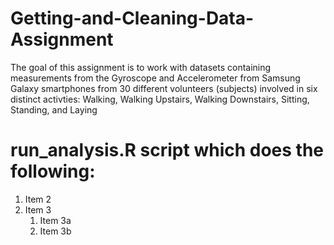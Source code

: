 # Getting-and-Cleaning-Data-Assignment
The goal of this assignment is to work with datasets containing measurements from the Gyroscope and Accelerometer from Samsung Galaxy smartphones from 30 different volunteers (subjects) involved in six distinct activties: Walking, Walking Upstairs, Walking Downstairs, Sitting, Standing, and Laying 
# run_analysis.R script which does the following:
1. Item 2
1. Item 3
   1. Item 3a
   1. Item 3b
